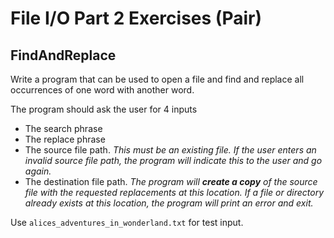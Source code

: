 # File I/O Part 2 Exercises (Pair)

## FindAndReplace

Write a program that can be used to open a file and find and replace all occurrences of one word with another word.  

The program should ask the user for 4 inputs

* The search phrase
* The replace phrase 
* The source file path.  *This must be an existing file.  If the user enters an invalid source file path, the program will indicate this to the user and go again.*
* The destination file path.  *The program will **create a copy** of the source file with the requested replacements at this location.  If a file or directory already exists at this location, the program will print an error and exit.*

Use `alices_adventures_in_wonderland.txt` for test input.